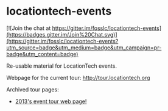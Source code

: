 locationtech-events
===================

[![Join the chat at https://gitter.im/fosslc/locationtech-events](https://badges.gitter.im/Join%20Chat.svg)](https://gitter.im/fosslc/locationtech-events?utm_source=badge&utm_medium=badge&utm_campaign=pr-badge&utm_content=badge)

Re-usable material for LocationTech events.

Webpage for the current tour: http://tour.locationtech.org

Archived tour pages:
* [2013's event tour web page!](http://tour.locationtech.org/2013)
